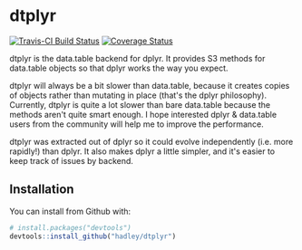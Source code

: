 # dtplyr

[![Travis-CI Build Status](https://travis-ci.org/hadley/dtplyr.svg?branch=master)](https://travis-ci.org/hadley/dtplyr)
[![Coverage Status](https://img.shields.io/codecov/c/github/hadley/dtplyr/master.svg)](https://codecov.io/github/hadley/dtplyr?branch=master)

dtplyr is the data.table backend for dplyr. It provides S3 methods for data.table objects so that dplyr works the way you expect. 

dtplyr will always be a bit slower than data.table, because it creates copies of objects rather than mutating in place (that's the dplyr philosophy). Currently, dtplyr is quite a lot slower than bare data.table because the methods aren't quite smart enough. I hope interested dplyr & data.table users from the community will help me to improve the performance.

dtplyr was extracted out of dplyr so it could evolve independently (i.e. more rapidly!) than dplyr. It also makes dplyr a little simpler, and it's easier to keep track of issues by backend.

## Installation

You can install from Github with:

```R
# install.packages("devtools")
devtools::install_github("hadley/dtplyr")
```
